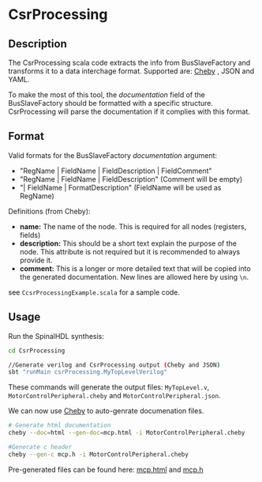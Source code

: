 # CsrProcessing


## Description

The CsrProcessing scala code extracts the info from BusSlaveFactory and transforms it to a data interchage format. Supported are: [Cheby](https://gitlab.cern.ch/cohtdrivers/cheby) , JSON and YAML.

To make the most of this tool, the *documentation* field of the BusSlaveFactory should be formatted
with a specific structure. CsrProcessing will parse the documentation if it complies with this format.

## Format

Valid formats for the BusSlaveFactory *documentation* argument: 
- "RegName | FieldName | FieldDescription | FieldComment"
- "RegName | FieldName | FieldDescription"   (Comment will be empty)
- "| FieldName | FormatDescription"          (FieldName will be used as RegName)

Definitions (from Cheby):
 - **name:** The name of the node. This is required for all nodes (registers, fields)
 - **description:** This should be a short text explain the purpose of the node.
    This attribute is not required but it is recommended to always provide it.
 - **comment:** This is a longer or more detailed text that will be copied into the
     generated documentation. New lines are allowed here by using ```\n```.

see ```CcsrProcessingExample.scala``` for a sample code.

## Usage

Run the SpinalHDL synthesis:

```sh
cd CsrProcessing

//Generate verilog and CsrProcessing output (Cheby and JSON)
sbt "runMain csrProcessing.MyTopLevelVerilog"

```

These commands will generate the output files: ```MyTopLevel.v```, ```MotorControlPeripheral.cheby``` and ```MotorControlPeripheral.json```.

We can now use [Cheby](https://gitlab.cern.ch/cohtdrivers/cheby) to auto-genrate documenation files.

```sh
# Generate html documentation
cheby --doc=html --gen-doc=mcp.html -i MotorControlPeripheral.cheby

#Generate c header
cheby --gen-c mcp.h -i MotorControlPeripheral.cheby
```

Pre-generated files can be found here: [mcp.html](mcp.html) and [mcp.h](mcp.h)




